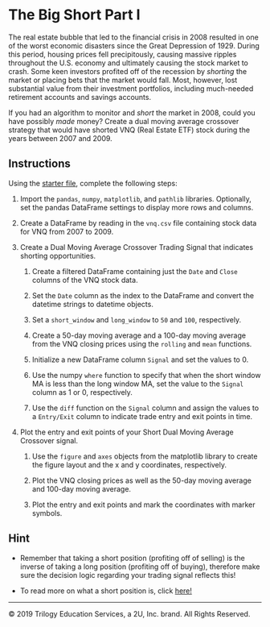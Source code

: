 # The Big Short Part I

The real estate bubble that led to the financial crisis in 2008 resulted in one of the worst economic disasters since the Great Depression of 1929. During this period, housing prices fell precipitously, causing massive ripples throughout the U.S. economy and ultimately causing the stock market to crash. Some keen investors profited off of the recession by *shorting* the market or placing bets that the market would fall. Most, however, lost substantial value from their investment portfolios, including much-needed retirement accounts and savings accounts.

If you had an algorithm to monitor and *short* the market in 2008, could you have possibly *made* money? Create a dual moving average crossover strategy that would have shorted VNQ (Real Estate ETF) stock during the years between 2007 and 2009.

## Instructions

Using the [starter file](Unsolved/short_dual_ma_crossover.ipynb), complete the following steps:

1. Import the `pandas`, `numpy`, `matplotlib`, and `pathlib` libraries. Optionally, set the pandas DataFrame settings to display more rows and columns.

2. Create a DataFrame by reading in the `vnq.csv` file containing stock data for VNQ from 2007 to 2009.

3. Create a Dual Moving Average Crossover Trading Signal that indicates shorting opportunities.

    1. Create a filtered DataFrame containing just the `Date` and `Close` columns of the VNQ stock data.

    2. Set the `Date` column as the index to the DataFrame and convert the datetime strings to datetime objects.

    3. Set a `short_window` and `long_window` to `50` and `100`, respectively.

    4. Create a 50-day moving average and a 100-day moving average from the VNQ closing prices using the `rolling` and `mean` functions.

    5. Initialize a new DataFrame column `Signal` and set the values to 0.

    6. Use the numpy `where` function to specify that when the short window MA is less than the long window MA, set the value to the `Signal` column as 1 or 0, respectively.

    7. Use the `diff` function on the `Signal` column and assign the values to a `Entry/Exit` column to indicate trade entry and exit points in time.

4. Plot the entry and exit points of your Short Dual Moving Average Crossover signal.

    1. Use the `figure` and `axes` objects from the matplotlib library to create the figure layout and the x and y coordinates, respectively.

    2. Plot the VNQ closing prices as well as the 50-day moving average and 100-day moving average.

    3. Plot the entry and exit points and mark the coordinates with marker symbols.

## Hint

* Remember that taking a short position (profiting off of selling) is the inverse of taking a long position (profiting off of buying), therefore make sure the decision logic regarding your trading signal reflects this!

* To read more on what a short position is, click [here!](https://www.investopedia.com/terms/s/short.asp)

---

© 2019 Trilogy Education Services, a 2U, Inc. brand. All Rights Reserved.
